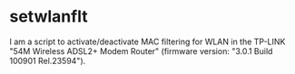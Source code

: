 # setwlanflt

I am a script to activate/deactivate MAC filtering for WLAN in the
TP-LINK "54M Wireless ADSL2+ Modem Router" (firmware version: "3.0.1
Build 100901 Rel.23594").
